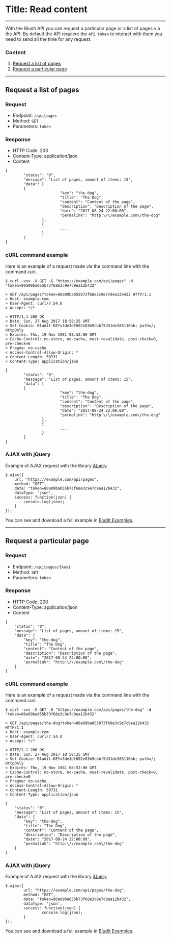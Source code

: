 # Title: Read content
<!-- Position: 2 -->
<!-- Date: 2017-08-27 13:00:00 -->
---
With the Bludit API you can request a particular page or a list of pages via the API.
By default the API requiere the `API token` to interact with them you need to send all the time for any request.

### Content
1. [Request a list of pages](#request-a-list-of-pages)
2. [Request a particular page](#request-a-particular-pages)

---

## <a id="request-a-list-of-pages"></a> Request a list of pages

### Request
- Endpoint: `/api/pages`
- Method: `GET`
- Parameters: `token`

### Response
- HTTP Code: 200
- Content-Type: application/json
- Content
```
{
        "status": "0",
        "message": "List of pages, amount of items: 15",
        "data": [
		{
                        "key": "the-dog",
                        "title": "The Dog",
                        "content": "Content of the page",
                        "description": "Description of the page",
                        "date": "2017-08-24 22:00:00",
                        "permalink": "http:\/\/example.com\/the-dog"
                },
                {
                        ....
                }
        ]
}
```

### cURL command example
Here is an example of a request made via the command line with the command curl.
```
$ curl -vvv -X GET -G "https://example.com/api/pages" -d "token=80a09ba055b73f68e3c9e7c9ea12b432"

> GET /api/pages?token=80a09ba055b73f68e3c9e7c9ea12b432 HTTP/1.1
> Host: example.com
> User-Agent: curl/7.54.0
> Accept: */*

< HTTP/1.1 200 OK
< Date: Sun, 27 Aug 2017 18:58:25 GMT
< Set-Cookie: Bludit-KEY=3de3df692e83b9cbbf5d31de385110bb; path=/; HttpOnly
< Expires: Thu, 19 Nov 1981 08:52:00 GMT
< Cache-Control: no-store, no-cache, must-revalidate, post-check=0, pre-check=0
< Pragma: no-cache
< Access-Control-Allow-Origin: *
< Content-Length: 50731
< Content-Type: application/json

{
        "status": "0",
        "message": "List of pages, amount of items: 15",
        "data": [
		{
                        "key": "the-dog",
                        "title": "The Dog",
                        "content": "Content of the page",
                        "description": "Description of the page",
                        "date": "2017-08-24 22:00:00",
                        "permalink": "http:\/\/example.com\/the-dog"
                },
                {
                        ....
                }
        ]
}
```

### AJAX with jQuery
Example of AJAX request with the library [jQuery](https://api.jquery.com/jQuery.ajax/).
```
$.ajax({
	url: "https://example.com/api/pages",
	method: "GET",
	data: "token=80a09ba055b73f68e3c9e7c9ea12b432",
	dataType: 'json',
	success: function(json) {
		console.log(json);
	}
});
```

You can see and download a full example in [Bludit Examples](https://github.com/bludit/examples/tree/master/api/ajax-request-list-of-pages).

---

## <a id="request-a-particular-pages"></a> Request a particular page

### Request
- Endpoint: `/api/pages/{key}`
- Method: `GET`
- Parameters: `token`

### Response
- HTTP Code: 200
- Content-Type: application/json
- Content
```
{
	"status": "0",
	"message": "List of pages, amount of items: 15",
	"data": {
		"key": "the-dog",
		"title": "The Dog",
		"content": "Content of the page",
		"description": "Description of the page",
		"date": "2017-08-24 22:00:00",
		"permalink": "http:\/\/example.com\/the-dog"
	}
}
```

### cURL command example
Here is an example of a request made via the command line with the command curl.
```
$ curl -vvv -X GET -G "https://example.com/api/pages/the-dog" -d "token=80a09ba055b73f68e3c9e7c9ea12b432"

> GET /api/pages/the-dog?token=80a09ba055b73f68e3c9e7c9ea12b432 HTTP/1.1
> Host: example.com
> User-Agent: curl/7.54.0
> Accept: */*

< HTTP/1.1 200 OK
< Date: Sun, 27 Aug 2017 18:58:25 GMT
< Set-Cookie: Bludit-KEY=3de3df692e83b9cbbf5d31de385110bb; path=/; HttpOnly
< Expires: Thu, 19 Nov 1981 08:52:00 GMT
< Cache-Control: no-store, no-cache, must-revalidate, post-check=0, pre-check=0
< Pragma: no-cache
< Access-Control-Allow-Origin: *
< Content-Length: 50731
< Content-Type: application/json

{
	"status": "0",
	"message": "List of pages, amount of items: 15",
	"data": {
		"key": "the-dog",
		"title": "The Dog",
		"content": "Content of the page",
		"description": "Description of the page",
		"date": "2017-08-24 22:00:00",
		"permalink": "http:\/\/example.com\/the-dog"
	}
}
```

### AJAX with jQuery
Example of AJAX request with the library [jQuery](https://api.jquery.com/jQuery.ajax/).
```
$.ajax({
        url: "https://example.com/api/pages/the-dog",
        method: "GET",
        data: "token=80a09ba055b73f68e3c9e7c9ea12b432",
        dataType: 'json',
        success: function(json) {
                console.log(json);
        }
});
```

You can see and download a full example in [Bludit Examples](https://github.com/bludit/examples/tree/master/api/ajax-request-a-particular-page).